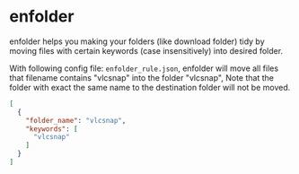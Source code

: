 # enfolder

enfolder helps you making your folders (like download folder) tidy by moving files with certain keywords (case insensitively) into desired folder.

With following config file: `enfolder_rule.json`, enfolder will move all files that filename contains "vlcsnap" into the folder "vlcsnap",
Note that the folder with exact the same name to the destination folder will not be moved.

```json
[
  {
    "folder_name": "vlcsnap",
    "keywords": [
      "vlcsnap"
    ]
  }
]
```
